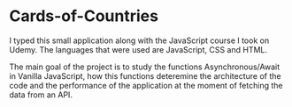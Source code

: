 # Cards-of-Countries

I typed this small application along with the JavaScript course I took on Udemy. The languages that were used are JavaScript, CSS and HTML.

The main goal of the project is to study the functions Asynchronous/Await in Vanilla JavaScript, how this functions deteremine the architecture of the code and the performance of the application at the moment of fetching the data from an API.

